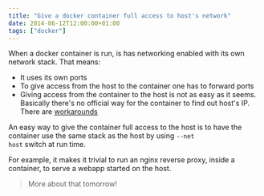 ```yaml
---
title: "Give a docker container full access to host's network"
date: 2014-06-12T12:00:00+01:00
tags: ["docker"]
---
```


When a docker container is run, is has networking enabled with its own network stack. That means:

 + It uses its own ports
 + To give access from the host to the container one has to forward ports
 + Giving access from the container to the host is not as easy as it seems. Basically there's no official way for the container to find out host's IP. There are <a href="https://github.com/dotcloud/docker/issues/1143">workarounds</a>

An easy way to give the container full access to the host is to have the container use the same stack as the host by using <code>--net host</code> switch at run time.

For example, it makes it trivial to run an nginx reverse proxy, inside a container, to serve a webapp started on the host.

<blockquote>
  More about that tomorrow!
</blockquote>
